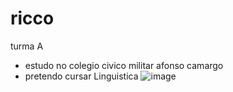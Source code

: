 # ricco
turma A
* estudo no colegio civico militar afonso camargo
* pretendo cursar Linguistica
  ![]()![image](https://github.com/riicobarbsa/rico/assets/145668425/ec1544ec-ae52-4147-ae85-952acaca2d03)

